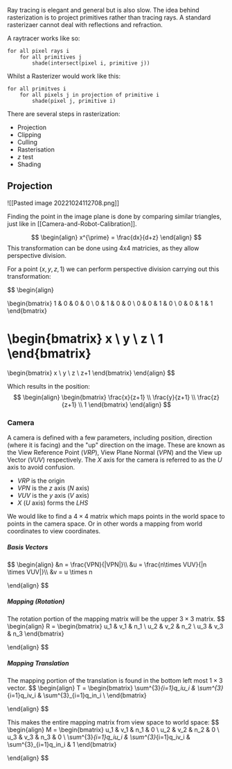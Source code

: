 Ray tracing is elegant and general but is also slow. The idea behind rasterization is to project primitives rather than tracing rays. A standard rasterizaer cannot deal with reflections and refraction.

A raytracer works like so:
```
for all pixel rays i
	for all primitives j
		shade(intersect(pixel i, primitive j))
```

Whilst a Rasterizer would work like this:
```
for all primitves i
	for all pixels j in projection of primitive i
		shade(pixel j, primitive i)
```

There are several steps in rasterization:
* Projection
* Clipping
* Culling
* Rasterisation
* $z$ test 
* Shading

## Projection

![[Pasted image 20221024112708.png]]

Finding the point in the image plane is done by comparing similar triangles, just like in [[Camera-and-Robot-Calibration]]. 

$$
\begin{align}
x^{\prime} = \frac{dx}{d+z}
\end{align}
$$
This transformation can be done using 4x4 matricies, as they allow perspective division.

For a point $(x,y,z,1)$ we can perform perspective division carrying out this transformation:

$$
\begin{align}

\begin{bmatrix}
1 & 0 & 0 & 0 \\ 
0 & 1 & 0 & 0 \\ 
0 & 0 & 1 & 0 \\ 
0 & 0 & 1 & 1 
\end{bmatrix}


\begin{bmatrix}
x \\ 
y \\ 
z  \\ 
1 
\end{bmatrix}
=

\begin{bmatrix}
x \\ 
y \\ 
z  \\ 
z+1 
\end{bmatrix}
\end{align}
$$

Which results in the position:
$$
\begin{align}
\begin{bmatrix}
\frac{x}{z+1} \\ 
\frac{y}{z+1} \\ 
\frac{z}{z+1}  \\ 
1 
\end{bmatrix} 
\end{align}
$$
### Camera 

A camera is defined with a few parameters, including position, direction (where it is facing) and the "up" direction on the image. These are known as the View Reference Point $(VRP)$, View Plane Normal $(VPN)$ and the View up Vector ($VUV$) respectively. The $X$ axis for the camera is referred to as the $U$ axis to avoid confusion.
* $VRP$ is the origin
* $VPN$ is the $z$ axis ($N$ axis)
* $VUV$ is the $y$ axis ($V$ axis)
* $X$ ($U$ axis) forms the $LHS$ 

We would like to find a $4\times 4$ matrix which maps points in the world space to points in the camera space. Or in other words a mapping from world coordinates to view coordinates.

##### Basis Vectors
$$
\begin{align}
&n = \frac{VPN}{|VPN|}\\\\
&u = \frac{n\times VUV}{|n \times VUV|}\\\\
&v = u \times n

\end{align}
$$

##### Mapping (Rotation)
The rotation portion of the mapping matrix will be the upper $3\times3$ matrix. 
$$
\begin{align}
R = 
\begin{bmatrix}
u_1 & v_1 & n_1 \\ 
u_2 & v_2 & n_2 \\ 
u_3 & v_3 & n_3 
\end{bmatrix}
 
\end{align}
$$

##### Mapping Translation
The mapping portion of the translation is found in the bottom left most $1\times 3$ vector.
$$
\begin{align}
T = 
\begin{bmatrix}
\sum^{3}_{i=1}q_iu_i & \sum^{3}_{i=1}q_iv_i & \sum^{3}_{i=1}q_in_i \\ 
\end{bmatrix}
 
\end{align}
$$

This makes the entire mapping matrix from view space to world space:
$$
\begin{align}
M =
\begin{bmatrix}
u_1 & v_1 & n_1 & 0 \\ 
u_2 & v_2 & n_2 & 0 \\ 
u_3 & v_3 & n_3 & 0 \\ 
\sum^{3}_{i=1}q_iu_i & \sum^{3}_{i=1}q_iv_i & \sum^{3}_{i=1}q_in_i & 1 
\end{bmatrix}
 
\end{align}
$$

